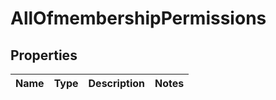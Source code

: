 # AllOfmembershipPermissions

## Properties
Name | Type | Description | Notes
------------ | ------------- | ------------- | -------------
